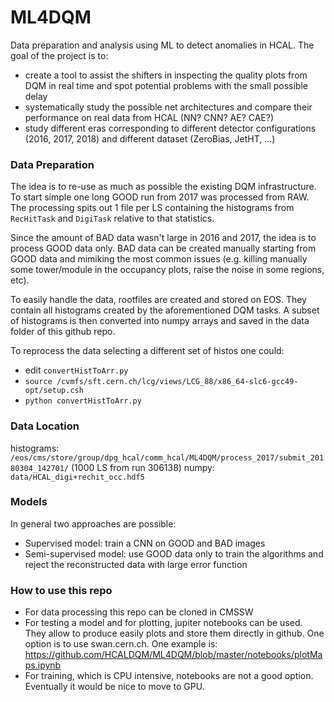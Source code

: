 # ML4DQM
Data preparation and analysis using ML to detect anomalies in HCAL.
The goal of the project is to:
   * create a tool to assist the shifters in inspecting the quality plots from DQM in real time and spot potential problems with the small possible delay
   * systematically study the possible net architectures and compare their performance on real data from HCAL (NN? CNN? AE? CAE?)
   * study different eras corresponding to different detector configurations (2016, 2017, 2018) and different dataset (ZeroBias, JetHT, ...)


### Data Preparation
The idea is to re-use as much as possible the existing DQM infrastructure. To start simple one long GOOD run from 2017 was processed from RAW. The processing spits out 1 file per LS containing the histograms from `RecHitTask` and `DigiTask` relative to that statistics.

Since the amount of BAD data wasn't large in 2016 and 2017, the idea is to process GOOD data only. BAD data can be created manually starting from GOOD data and mimiking the most common issues (e.g. killing manually some tower/module in the occupancy plots, raise the noise in some regions, etc).

To easily handle the data, rootfiles are created and stored on EOS. They contain all histograms created by the aforementioned DQM tasks. A subset of histograms is then converted into numpy arrays and saved in the data folder of this github repo.

To reprocess the data selecting a different set of histos one could:
   * edit `convertHistToArr.py`
   * `source /cvmfs/sft.cern.ch/lcg/views/LCG_88/x86_64-slc6-gcc49-opt/setup.csh`
   * `python convertHistToArr.py`


### Data Location
histograms: `/eos/cms/store/group/dpg_hcal/comm_hcal/ML4DQM/process_2017/submit_20180304_142701/` (1000 LS from run 306138)
numpy: `data/HCAL_digi+rechit_occ.hdf5`


### Models
In general two approaches are possible:
   * Supervised model: train a CNN on GOOD and BAD images
   * Semi-supervised model: use GOOD data only to train the algorithms and reject the reconstructed data with large error function


### How to use this repo
   * For data processing this repo can be cloned in CMSSW
   * For testing a model and for plotting, jupiter notebooks can be used. They allow to produce easily plots and store them directly in github. One option is to use swan.cern.ch. One example is: https://github.com/HCALDQM/ML4DQM/blob/master/notebooks/plotMaps.ipynb
   * For training, which is CPU intensive, notebooks are not a good option. Eventually it would be nice to move to GPU. 
   

